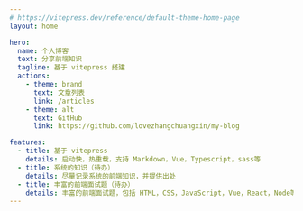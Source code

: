 ```yaml
---
# https://vitepress.dev/reference/default-theme-home-page
layout: home

hero:
  name: 个人博客
  text: 分享前端知识
  tagline: 基于 vitepress 搭建
  actions:
    - theme: brand
      text: 文章列表
      link: /articles
    - theme: alt
      text: GitHub
      link: https://github.com/lovezhangchuangxin/my-blog

features:
  - title: 基于 vitepress
    details: 启动快，热重载，支持 Markdown，Vue，Typescript，sass等
  - title: 系统的知识（待办）
    details: 尽量记录系统的前端知识，并提供出处
  - title: 丰富的前端面试题（待办）
    details: 丰富的前端面试题，包括 HTML，CSS，JavaScript，Vue，React，Node等
---
```


